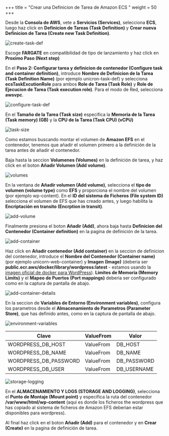 +++
title = "Crear una Definicion de Tarea de Amazon ECS "
weight = 50
+++

Desde la **Consola de AWS**, vete a **Servicios (Services)**, selecciona **ECS**, luego haz click en **Definicion de Tareas (Task Definition)** y **Crear nueva Definicion de Tarea (Create new Task Definition)**.

![create-task-def](/ecs/create-task-def.png)

Escoge **FARGATE** en compatibilidad de tipo de lanzamiento y haz click en **Proximo Paso (Next step)**

En el  **Paso 2: Configurar tarea y definicion de contenedor (Configure task and container definition)**, introduce **Nombre de Definicion de la Tarea (Task Definition Name)** (por ejemplo unicron-task-def) y selecciona **ecsTaskExcutionRole** para ambos **Role de Tarea (Task Role)** y **Role de Ejecucion de Tarea (Task execution role)**. Para el modo de Red, selecciona **awsvpc**.


![configure-task-def](/ecs/configure-task-def.png)

En el **Tamaño de la Tarea (Task size)** especifica la **Memoria de la Tarea (Task memory) (GB)** y la  **CPU de la Tarea (Task CPU) (vCPU)**

![task-size](/ecs/task-size.png)

Como estamos buscando montar el volumen de **Amazon EFS** en el contenedor, tenemos que añadir el volumen primero a la definición de la tarea antes de añadir el contenedor.

Baja hasta la seccion **Volumenes (Volumes)** en la definición de tarea, y haz click en el boton **Añadir Volumen (Add volume)**.

![volumes](/ecs/volumes.png)

En la ventana de **Añadir volumen (Add volume)**, selecciona el **tipo de volumen (volume type)** como **EFS** y proporciona el nombre del volumen (por ejemplo wp-content). En el **ID del sistema de Ficheros (File system ID)** selecciona el volumen de EFS que has creado antes, y luego habilita la **Encriptación en transito (Encrption in transit)**.

![add-volume](/ecs/add-volume.png)

Finalmente presiona el boton **Añadir (Add)**, ahora baja hasta **Definicion del Contenedor (Container definition)** en la pagina de definición de la tarea.



![add-container](/ecs/add-container.png)

Haz click en **Añadir contenedor (Add container)** en la seccion de definicion del contenedor, introduce el **Nombre del Contenedor (Container name)** (por ejemplo unicorn-web-container) y **Imagen (Image)** (deberia ser **public.ecr.aws/docker/library/wordpress:latest** - estamos usando la <a href="https://hub.docker.com/_/wordpress" target="_blank" rel="noopener noreferrer">imagen oficial de docker para WordPress</a>). **Limites de Memoria (Memory Limits)** y el **Mapeo de Puertos (Port mappings)** deberia ser configurado como en la captura de pantalla de abajo.

![add-container-details](/ecs/add-container-details.png)

En la seccion de **Variables de Entorno (Environment variables)**, configura los parametros desde el **Almacenamiento de Parametros (Parameter Store)**, que has definido antes, como en la captura de pantalla de abajo.

![environment-variables](/ecs/environment-variables.png)


| Clave              | ValueFrom             | Valor                          |
| ---------------------- | ---------------- |--------------------------------|
| WORDPRESS_DB_HOST| ValueFrom           | DB_HOST                  |
| WORDPRESS_DB_NAME| ValueFrom           | DB_NAME    |
| WORDPRESS_DB_PASSWORD| ValueFrom           | DB_PASSWORD          |
| WORDPRESS_DB_USER| ValueFrom     | DB_USERNAME          |


![storage-logging](/ecs/storage-logging.png)

En el  **ALMACENAMIENTO Y LOGS (STORAGE AND LOGGING)**, selecciona el **Punto de Montaje (Mount point)** y especifica la ruta del contenedor **/var/www/html/wp-content** (aqui es donde los ficheros the wordpress que has copiado al sistema de ficheros de Amazon EFS deberian estar disponibles para wordpress).

Al final haz click en el boton **Añadir (Add)** para el contenedor y en **Crear (Create)** en la pagina de definición de tarea.
